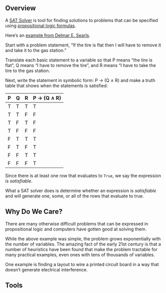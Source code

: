 ## Overview

A [SAT Solver](https://en.wikipedia.org/wiki/Boolean_satisfiability_problem) is tool for finding solutions to problems that can be specified using [propositional logic formulas](https://en.wikipedia.org/wiki/Propositional_calculus).

Here’s an [example from Delmar E. Searls](http://dsearls.org/courses/M120Concepts/ClassNotes/Logic/130A_examples.htm).

Start with a problem statement, “If the tire is flat then I will have to remove it and take it to the gas station.”

Translate each basic statement to a variable so that P means “the tire is flat”, Q means “I have to remove the tire”, and R means “I have to take the tire to the gas station.

Next, write the statement in symbolic form: P → (Q ∧ R) and make a truth table that shows when the statements is satisfied:

| P   | Q   | R   | P → (Q ∧ R) |
| --- | --- | --- | ----------- |
| T   | T   | T   | T           |
| T   | T   | F   | F           |
| T   | F   | T   | F           |
| T   | F   | F   | F           |
| F   | T   | T   | T           |
| F   | T   | F   | T           |
| F   | F   | T   | T           |
| F   | F   | F   | T           |

Since there is at least one row that evaluates to `True`, we say the expression is _satisfiable_.

What a SAT solver does is determine whether an expression is _satisfiable_ and will generate one, some, or all of the rows that evaluate to true.

## Why Do We Care?

There are many otherwise difficult problems that can be expressed in propositional logic and computers have gotten good at solving them.

While the above example was simple, the problem grows exponentially with the number of variables. The amazing fact of the early 21st century is that a number of heuristics have been found that make the problem tractable for many practical examples, even ones with tens of thousands of variables.

One example is finding a layout to wire a printed circuit board in a way that doesn’t generate electrical interference.

## Tools
